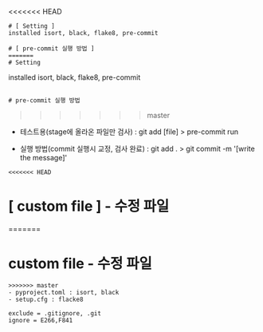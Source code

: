 <<<<<<< HEAD
```
# [ Setting ]
installed isort, black, flake8, pre-commit
```

```
# [ pre-commit 실행 방법 ]
=======
# Setting
```
installed isort, black, flake8, pre-commit
```

# pre-commit 실행 방법
```
>>>>>>> master
- 테스트용(stage에 올라온 파일만 검사) :
git add [file] > pre-commit run

- 실행 방법(commit 실행시 교정, 검사 완료) :
git add . > git commit -m '[write the message]'
```
<<<<<<< HEAD
```
# [ custom file ] - 수정 파일
=======

# custom file - 수정 파일
```
>>>>>>> master
- pyproject.toml : isort, black
- setup.cfg : flacke8

exclude = .gitignore, .git
ignore = E266,F841
```
